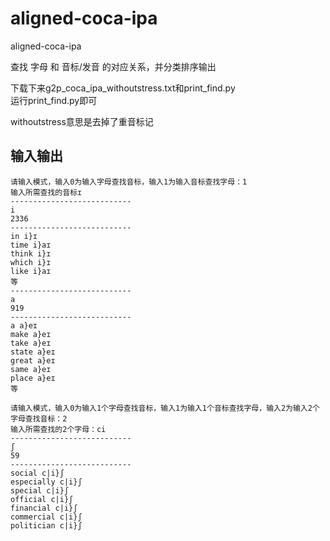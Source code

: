# aligned-coca-ipa
aligned-coca-ipa

查找 字母 和 音标/发音 的对应关系，并分类排序输出

下载下来g2p_coca_ipa_withoutstress.txt和print_find.py  
运行print_find.py即可

withoutstress意思是去掉了重音标记



## 输入输出
```
请输入模式，输入0为输入字母查找音标，输入1为输入音标查找字母：1
输入所需查找的音标ɪ
---------------------------
i
2336
---------------------------
in i}ɪ
time i}aɪ
think i}ɪ
which i}ɪ
like i}aɪ
等
---------------------------
a
919
---------------------------
a a}eɪ
make a}eɪ
take a}eɪ
state a}eɪ
great a}eɪ
same a}eɪ
place a}eɪ
等
```


```
请输入模式，输入0为输入1个字母查找音标，输入1为输入1个音标查找字母，输入2为输入2个字母查找音标：2
输入所需查找的2个字母：ci
---------------------------
ʃ
59
---------------------------
social c|i}ʃ
especially c|i}ʃ
special c|i}ʃ
official c|i}ʃ
financial c|i}ʃ
commercial c|i}ʃ
politician c|i}ʃ
```
